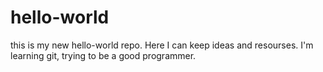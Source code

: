 # hello-world
this is my new hello-world repo. Here I can keep ideas and resourses.
I'm learning git, trying to be a good programmer.
